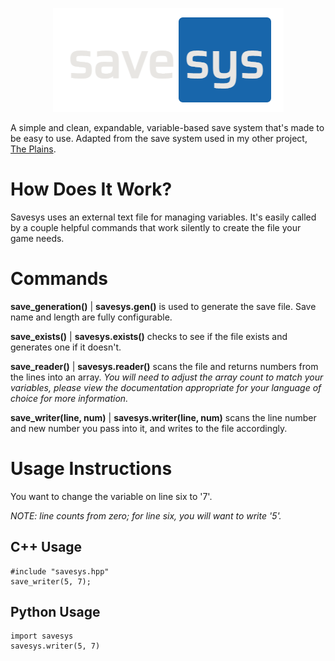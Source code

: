 <p align="center">
  <img width="369" height="166" src=https://github.com/draumaz/savesys/blob/main/logo.png?raw>
</p>

A simple and clean, expandable, variable-based save system that's made to be easy to use.
Adapted from the save system used in my other project, [The Plains](https://github.com/draumaz/plains).

# How Does It Work?
Savesys uses an external text file for managing variables. It's easily called by a couple helpful commands that work silently to create the file your game needs.

# Commands

**save_generation()** | **savesys.gen()** is used to generate the save file. Save name and length are fully configurable.

**save_exists()** | **savesys.exists()** checks to see if the file exists and generates one if it doesn't.

**save_reader()** | **savesys.reader()** scans the file and returns numbers from the lines into an array. *You will need to adjust the array count to match your variables, please view the documentation appropriate for your language of choice for more information.*

**save_writer(line, num)** | **savesys.writer(line, num)** scans the line number and new number you pass into it, and writes to the file accordingly.

# Usage Instructions

You want to change the variable on line six to '7'.

*NOTE: line counts from zero; for line six, you will want to write '5'.*

## C++ Usage
```
#include "savesys.hpp"
save_writer(5, 7);
```
## Python Usage
```
import savesys
savesys.writer(5, 7)
```
